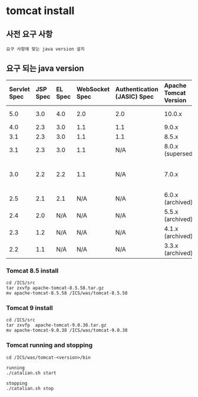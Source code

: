 # tomcat install 

## 사전 요구 사항

```
요구 사항에 맞는 java version 설치 
```



## 요구 되는 java version

| **Servlet Spec** | **JSP Spec** | **EL Spec** | **WebSocket Spec** | **Authentication (JASIC) Spec** | **Apache Tomcat Version** | **Latest Released Version** | **Supported Java Versions**             |
| :--------------- | :----------- | :---------- | :----------------- | :------------------------------ | :------------------------ | :-------------------------- | :-------------------------------------- |
| 5.0              | 3.0          | 4.0         | 2.0                | 2.0                             | 10.0.x                    | 10.0.0-M8 (alpha)           | 8 and later                             |
| 4.0              | 2.3          | 3.0         | 1.1                | 1.1                             | 9.0.x                     | 9.0.38                      | 8 and later                             |
| 3.1              | 2.3          | 3.0         | 1.1                | 1.1                             | 8.5.x                     | 8.5.58                      | 7 and later                             |
| 3.1              | 2.3          | 3.0         | 1.1                | N/A                             | 8.0.x (superseded)        | 8.0.53 (superseded)         | 7 and later                             |
| 3.0              | 2.2          | 2.2         | 1.1                | N/A                             | 7.0.x                     | 7.0.106                     | 6 and later (7 and later for WebSocket) |
| 2.5              | 2.1          | 2.1         | N/A                | N/A                             | 6.0.x (archived)          | 6.0.53 (archived)           | 5 and later                             |
| 2.4              | 2.0          | N/A         | N/A                | N/A                             | 5.5.x (archived)          | 5.5.36 (archived)           | 1.4 and later                           |
| 2.3              | 1.2          | N/A         | N/A                | N/A                             | 4.1.x (archived)          | 4.1.40 (archived)           | 1.3 and later                           |
| 2.2              | 1.1          | N/A         | N/A                | N/A                             | 3.3.x (archived)          | 3.3.2 (archived)            | 1.1 and later                           |



### Tomcat 8.5 install

```
cd /ICS/src
tar zxvfp apache-tomcat-8.5.58.tar.gz
mv apache-tomcat-8.5.58 /ICS/was/tomcat-8.5.58
```



### Tomcat 9 install

```
cd /ICS/src
tar zxvfp  apache-tomcat-9.0.38.tar.gz
mv apache-tomcat-9.0.38 /ICS/was/tomcat-9.0.38
```



### Tomcat running and stopping

```
cd /ICS/was/tomcat-<version>/bin

running 
./catalian.sh start

stopping 
./catalian.sh stop
```

